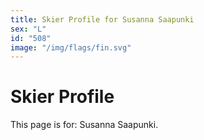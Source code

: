 ```yaml
---
title: Skier Profile for Susanna Saapunki
sex: "L"
id: "508"
image: "/img/flags/fin.svg" 
---
```


# Skier Profile

This page is for: Susanna Saapunki.
    